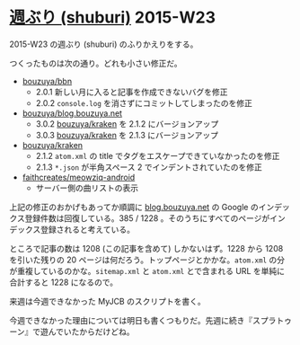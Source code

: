 # [週ぶり (shuburi)][shuburi] 2015-W23

2015-W23 の週ぶり (shuburi) のふりかえりをする。

つくったものは次の通り。どれも小さい修正だ。

- [bouzuya/bbn][]
  - 2.0.1 新しい月に入ると記事を作成できないバグを修正
  - 2.0.2 `console.log` を消さずにコミットしてしまったのを修正
- [bouzuya/blog.bouzuya.net][]
  - 3.0.2 [bouzuya/kraken][] を 2.1.2 にバージョンアップ
  - 3.0.3 [bouzuya/kraken][] を 2.1.3 にバージョンアップ
- [bouzuya/kraken][]
  - 2.1.2 `atom.xml` の title でタグをエスケープできていなかったのを修正
  - 2.1.3 `*.json` が半角スペース 2 でインデントされていたのを修正
- [faithcreates/meowziq-android][]
  - サーバー側の曲リストの表示

上記の修正のおかげもあってか順調に [blog.bouzuya.net](https://blog.bouzuya.net) の Google のインデックス登録件数は回復している。385 / 1228 。そのうちにすべてのページがインデックス登録されると考えている。

ところで記事の数は 1208 (この記事を含めて) しかないはず。1228 から 1208 を引いた残りの 20 ページは何だろう。トップページとかかな。`atom.xml` の分が重複しているのかな。`sitemap.xml` と `atom.xml` とで含まれる URL を単純に合計すると 1228 になるので。

来週は今週できなかった MyJCB のスクリプトを書く。

今週できなかった理由については明日も書くつもりだ。先週に続き『スプラトゥーン』で遊んでいたからだけどね。

[shuburi]: http://shuburi.org
[bouzuya/bbn]: https://github.com/bouzuya/bbn
[bouzuya/blog.bouzuya.net]: https://github.com/bouzuya/blog.bouzuya.net
[bouzuya/kraken]: https://github.com/bouzuya/kraken
[faithcreates/meowziq-android]: https://github.com/faithcreates/meowziq-android
